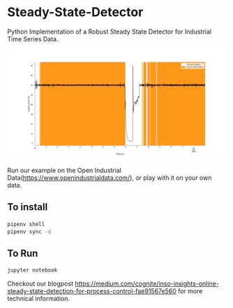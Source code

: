 # Steady-State-Detector

Python Implementation of a Robust Steady State Detector for Industrial Time Series Data. 

![Steady State Detector in Action](ss_result.png)

Run our example on the Open Industrial Data(https://www.openindustrialdata.com/), or play with it on your own data. 

## To install
```bash
pipenv shell
pipenv sync -d
```

## To Run
```bash
jupyter notebook
```
Checkout our blogpost https://medium.com/cognite/inso-insights-online-steady-state-detection-for-process-control-fae91567e560 for more technical information.
